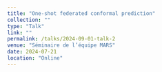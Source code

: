 ```yaml
---
title: "One-shot federated conformal prediction"
collection: ""
type: "Talk"
link: ""
permalink: /talks/2024-09-01-talk-2
venue: "Séminaire de l’équipe MARS"
date: 2024-07-21
location: "Online"
---
```


